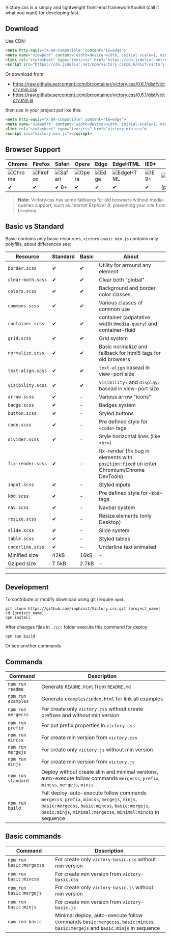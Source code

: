 Victory.css is a simply and lightweight front-end framework/toolkit (call it what you want) for developing fast.

## Download

Use CDN:

```html
<meta http-equiv="X-UA-Compatible" content="IE=edge">
<meta name="viewport" content="width=device-width, initial-scale=1, minimum-scale=1, shrink-to-fit=no">
<link rel="stylesheet" type="text/css" href="https://cdn.jsdelivr.net/npm/victory.css@0.6/dist/victory.min.css">
<script src="https://cdn.jsdelivr.net/npm/victory.css@0.6/dist/victory.min.js"></script>
```

Or download from:

- https://raw.githubusercontent.com/brcontainer/victory.css/0.6.1/dist/victory.min.css
- https://raw.githubusercontent.com/brcontainer/victory.css/0.6.1/dist/victory.min.js

then use in your project put like this:

```html
<meta http-equiv="X-UA-Compatible" content="IE=edge">
<meta name="viewport" content="width=device-width, initial-scale=1, minimum-scale=1, shrink-to-fit=no">
<link rel="stylesheet" type="text/css" href="victory.min.css">
<script src="victory.min.js"></script>
```

## Browser Support

Chrome | Firefox | Safari | Opera | Edge | EdgeHTML | IE9+ | IE8
--- | --- | --- | --- | --- | --- | --- | ---
![Chrome][1] | ![Firefox][2] | ![Safari][3] | ![Opera][4] | ![Edge][5] | ![EdgeHTML][6] | ![IE9+][7] | ![IE8][8]
✔ | ✔ | ✔ 8+ | ✔ | ✔ | ✔ | ✔ | (partial)

> **Note:** Victory.css has some fallbacks for old browsers without media-queries support, such as *Internet Explorer 8*, preventing your site from breaking

## Basic vs Standard

Basic contains only basic resources, `victory-basic.min.js` contains only polyfills, about differences see:

Resource | Standard | Basic | About
--- | --- | --- | ---
`border.scss` | ✔ | ✔ | Utility for arround any element
`clear-both.scss` | ✔ | ✔ | Clear both "global"
`colors.scss` | ✔ | ✔ | Background and border color classes
`commons.scss` | ✔ | ✔ | Various classes of common use
`container.scss` | ✔ | ✔ | container (adpatative width `@media-query`) and container-fluid
`grid.scss` | ✔ | ✔ | Grid system
`normalize.scss` | ✔ | ✔ | Basic normalize and fallback for html5 tags for old browsers
`text-align.scss` | ✔ | ✔ | `text-align` basead in view-port size
`visibility.scss` | ✔ | ✔ | `visibility:` and `display:` basead in view-port size
`arrow.scss` | ✔ | - | Various arrow "icons"
`badge.scss` | ✔ | - | Badges system
`button.scss` | ✔ | - | Styled buttons
`code.scss` | ✔ | - | Pre defined style for `<code>` tags
`divider.scss` | ✔ | - | Style horizontal lines (like `<hr>`)
`fix-render.scss` | ✔ | - | fix-render (fix bug in elements with `position:fixed` on enter Chromium/Chrome DevTools)
`input.scss` | ✔ | - | Styled inputs
`kbd.scss` | ✔ | - | Pre defined style for `<kbd>` tags
`nav.scss` | ✔ | - | Navbar system
`resize.scss` | ✔ | - | Resize elements (only Desktop)
`slide.scss` | ✔ | - | Slide system
`table.scss` | ✔ | - | Styled tables
`underline.scss` | ✔ | - | Underline text animated
Minified size  | 42kB | 16kB | -
Gziped size | 7.5kB | 2.7kB | -

---

## Development

To contribute or modify download using git (require `npm`):

```
git clone https://github.com/inphinit/Victory.css.git [project_name]
cd [project_name]
npm install
```

After changes files in `./src` folder execute this command for deploy:

```
npm run build
```

Or see another commands

## Commands

Command | Description
---|---
`npm run readme` | Generate `README.html` from `README.md`
`npm run examples` | Generate `examples/index.html` for link all examples
`npm run mergecss` | For create only `victory.css` without create prefixes and without min version
`npm run prefix` | For put prefix properties in `victory.css`
`npm run mincss` | For create min version from `victory.css`
`npm run mergejs` | For create only `victory.js` without min version
`npm run minjs` | For create min version from `victory.js`
`npm run standard` | Deploy without create slim and minimal versions, auto-execute follow commands `mergecss`, `prefix`, `mincss`, `mergejs`, `minjs`
`npm run build` | Full deploy, auto-execute follow commands `mergecss`, `prefix`, `mincss`, `mergejs`, `minjs`, `basic:mergecss`, `basic:mincss`, `basic:mergejs`, `basic:minjs`, `minimal:mergecss`, `minimal:mincss` in sequence

## Basic commands

Command | Description
---|---
`npm run basic:mergecss` | For create only `victory-basic.css` without min version
`npm run basic:mincss` | For create min version from `victory-basic.css`
`npm run basic:mergejs` | For create only `victory-basic.js` without min version
`npm run basic:minjs` | For create min version from `victory-basic.js`
`npm run basic` | Minimal deploy, auto-execute follow commands `basic:mergecss`, `basic:mincss`, `basic:mergejs` and `basic:minjs` in sequence


[1]: https://raw.github.com/alrra/browser-logos/master/src/chrome/chrome_48x48.png
[2]: https://raw.github.com/alrra/browser-logos/master/src/firefox/firefox_48x48.png
[3]: https://raw.github.com/alrra/browser-logos/master/src/safari/safari_48x48.png
[4]: https://raw.github.com/alrra/browser-logos/master/src/opera/opera_48x48.png
[5]: https://raw.github.com/alrra/browser-logos/master/src/edge/edge_48x48.png
[6]: https://raw.github.com/alrra/browser-logos/master/src/archive/edge_12-18/edge_12-18_48x48.png
[7]: https://raw.github.com/alrra/browser-logos/master/src/archive/internet-explorer_9-11/internet-explorer_9-11_48x48.png
[8]: https://raw.github.com/alrra/browser-logos/master/src/archive/internet-explorer_7-8/internet-explorer_7-8_48x48.png
